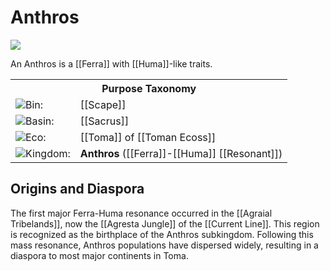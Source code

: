 <!-- wiki-header-section:start -->
# Anthros

<img src="wiki_images/Anthros.png"><i></i></img>

An Anthros is a [[Ferra]] with [[Huma]]-like traits.

<!-- wiki-header-section:end -->

<!-- taxonomy-table-section:start -->
<div class="taxonomy-table">
  <table>
    <tr>
      <th colspan="3">Purpose Taxonomy</th>
    </tr>
    <tr>
      <td class="taxon-label"><img src="../svg/bin.svg" class="taxon-icon">Bin:</td>
      <td class="taxon-content" colspan="2">[[Scape]]</td>
    </tr>
    <tr>
      <td class="taxon-label"><img src="../svg/basin.svg" class="taxon-icon">Basin:</td>
      <td class="taxon-content" colspan="2">[[Sacrus]]</td>
    </tr>
    <tr>
      <td class="taxon-label"><img src="../svg/eco.svg" class="taxon-icon">Eco:</td>
      <td class="taxon-content" colspan="2">[[Toma]] of [[Toman Ecoss]]</td>
    </tr>
    <tr>
      <td class="taxon-label"><img src="../svg/kingdom.svg" class="taxon-icon">Kingdom:</td>
      <td class="taxon-content" colspan="2"><strong>Anthros</strong> ([[Ferra]]-[[Huma]] [[Resonant]])</td>
    </tr>
  </table>
</div>
<!-- taxonomy-table-section:end -->

## Origins and Diaspora

The first major Ferra-Huma resonance occurred in the [[Agraial Tribelands]], now the [[Agresta Jungle]] of the [[Current Line]]. This region is recognized as the birthplace of the Anthros subkingdom. Following this mass resonance, Anthros populations have dispersed widely, resulting in a diaspora to most major continents in Toma.